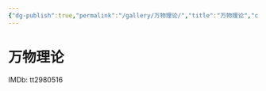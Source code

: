 ```yaml
---
{"dg-publish":true,"permalink":"/gallery/万物理论/","title":"万物理论","created":"2025-06-16T14:31:17.386+08:00"}
---
```



# 万物理论

IMDb: tt2980516
